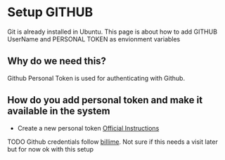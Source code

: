 # Setup GITHUB

Git is already installed in Ubuntu. This page is about how to add GITHUB UserName and PERSONAL TOKEN as envionment variables

## Why do we need this?
Github Personal Token is used for authenticating with Github.

## How do you add personal token and make it available in the system

* Create a new personal token [Official Instructions](https://docs.github.com/en/github/authenticating-to-github/creating-a-personal-access-token)

TODO
Github credentials follow [billime](https://github.com/billimek/k3s-homelab/blob/master/setup/add-repo-key.sh). Not sure if this needs a visit later but for now ok with this setup